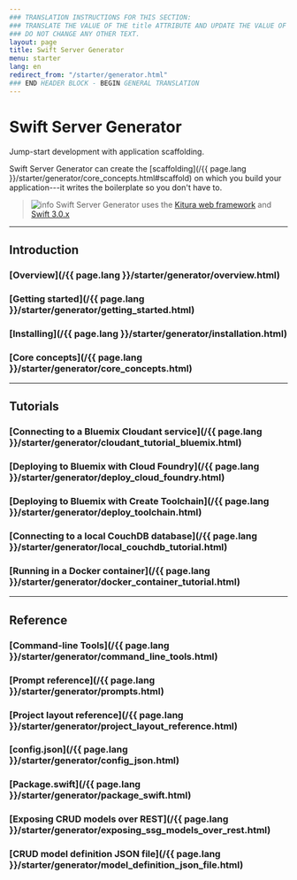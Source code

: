 ```yaml
---
### TRANSLATION INSTRUCTIONS FOR THIS SECTION:
### TRANSLATE THE VALUE OF THE title ATTRIBUTE AND UPDATE THE VALUE OF THE lang ATTRIBUTE.
### DO NOT CHANGE ANY OTHER TEXT.
layout: page
title: Swift Server Generator
menu: starter
lang: en
redirect_from: "/starter/generator.html"
### END HEADER BLOCK - BEGIN GENERAL TRANSLATION
---
```


<div class="titleBlock">
	<h1>Swift Server Generator</h1>
	<p>Jump-start development with application scaffolding.</p>
</div>

Swift Server Generator can create the [scaffolding](/{{ page.lang }}/starter/generator/core_concepts.html#scaffold) on which you build your application---it writes the boilerplate so you don't have to.

> ![info] Swift Server Generator uses the [Kitura web framework](http://www.kitura.io) and [Swift 3.0.x](https://swift.org)

---

## Introduction

### [Overview](/{{ page.lang }}/starter/generator/overview.html)

### [Getting started](/{{ page.lang }}/starter/generator/getting_started.html)

### [Installing](/{{ page.lang }}/starter/generator/installation.html)

### [Core concepts](/{{ page.lang }}/starter/generator/core_concepts.html)

---

## Tutorials

### [Connecting to a Bluemix Cloudant service](/{{ page.lang }}/starter/generator/cloudant_tutorial_bluemix.html)

### [Deploying to Bluemix with Cloud Foundry](/{{ page.lang }}/starter/generator/deploy_cloud_foundry.html)

### [Deploying to Bluemix with Create Toolchain](/{{ page.lang }}/starter/generator/deploy_toolchain.html)

### [Connecting to a local CouchDB database](/{{ page.lang }}/starter/generator/local_couchdb_tutorial.html)

### [Running in a Docker container](/{{ page.lang }}/starter/generator/docker_container_tutorial.html)

---

## Reference

### [Command-line Tools](/{{ page.lang }}/starter/generator/command_line_tools.html)

### [Prompt reference](/{{ page.lang }}/starter/generator/prompts.html)

### [Project layout reference](/{{ page.lang }}/starter/generator/project_layout_reference.html)

### [config.json](/{{ page.lang }}/starter/generator/config_json.html)

### [Package.swift](/{{ page.lang }}/starter/generator/package_swift.html)

### [Exposing CRUD models over REST](/{{ page.lang }}/starter/generator/exposing_ssg_models_over_rest.html)

### [CRUD model definition JSON file](/{{ page.lang }}/starter/generator/model_definition_json_file.html)

[info]: ../../../assets/info-blue.png
